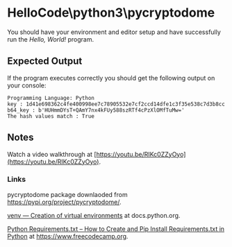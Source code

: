 # HelloCode\python3\pycryptodome

You should have your environment and editor setup and have successfully run the *Hello, World!* program.

## Expected Output

If the program executes correctly you should get the following output on your console:

```
Programming Language: Python
key : 1d41e698362c4fe400998ee7c78905532e7cf2ccd14dfe1c3f35e538c7d3b8cc
b64_key : b'HUHmmDYsT+QAmY7nx4kFUy588szRTf4cPzXlOMfTuMw='
The hash values match : True
```

## Notes

Watch a video walkthrough at [https://youtu.be/RIKc0ZZyOyo](https://youtu.be/RIKc0ZZyOyo).

### Links

pycryptodome package downlaoded from https://pypi.org/project/pycryptodome/.

[venv — Creation of virtual environments](https://docs.python.org/3/library/venv.html) at docs.python.org.

[Python Requirements.txt – How to Create and Pip Install Requirements.txt in Python](https://www.freecodecamp.org/news/python-requirementstxt-explained/) at https://www.freecodecamp.org.





